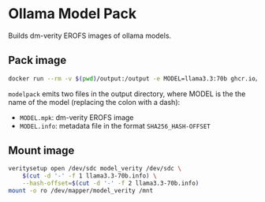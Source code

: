 # Ollama Model Pack

Builds dm-verity EROFS images of ollama models.

## Pack image

```bash
docker run --rm -v $(pwd)/output:/output -e MODEL=llama3.3:70b ghcr.io/tinfoilanalytics/modelpack
```

`modelpack` emits two files in the output directory, where MODEL is the the name of the model (replacing the colon with a dash):
- `MODEL.mpk`: dm-verity EROFS image
- `MODEL.info`: metadata file in the format `SHA256_HASH-OFFSET`

## Mount image

```bash
veritysetup open /dev/sdc model_verity /dev/sdc \
    $(cut -d '-' -f 1 llama3.3-70b.info) \
    --hash-offset=$(cut -d '-' -f 2 llama3.3-70b.info)
mount -o ro /dev/mapper/model_verity /mnt
```
